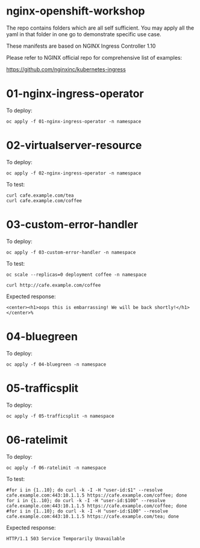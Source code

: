 # nginx-openshift-workshop

The repo contains folders which are all self sufficient. You may apply all the yaml in that folder in one go to demonstrate specific use case.

These manifests are based on NGINX Ingress Controller 1.10

Please refer to NGINX official repo for comprehensive list of examples:

https://github.com/nginxinc/kubernetes-ingress 


# 01-nginx-ingress-operator

To deploy:

`oc apply -f 01-nginx-ingress-operator -n namespace`

# 02-virtualserver-resource

To deploy:

`oc apply -f 02-nginx-ingress-operator -n namespace`

To test:

```
curl cafe.example.com/tea
curl cafe.example.com/coffee
```

# 03-custom-error-handler

To deploy:

`oc apply -f 03-custom-error-handler -n namespace`

To test:

`oc scale --replicas=0 deployment coffee -n namespace`

`curl http://cafe.example.com/coffee`

Expected response:

`<center><h1>oops this is embarrassing! We will be back shortly!</h1></center>%`

# 04-bluegreen

To deploy:

`oc apply -f 04-bluegreen -n namespace`

# 05-trafficsplit

To deploy:

`oc apply -f 05-trafficsplit -n namespace`

# 06-ratelimit

To deploy:

`oc apply -f 06-ratelimit -n namespace`

To test:

```
#for i in {1..10}; do curl -k -I -H "user-id:$1" --resolve cafe.example.com:443:10.1.1.5 https://cafe.example.com/coffee; done
for i in {1..10}; do curl -k -I -H "user-id:$100" --resolve cafe.example.com:443:10.1.1.5 https://cafe.example.com/coffee; done
#for i in {1..10}; do curl -k -I -H "user-id:$100" --resolve cafe.example.com:443:10.1.1.5 https://cafe.example.com/tea; done
```
Expected response:

`HTTP/1.1 503 Service Temporarily Unavailable`


